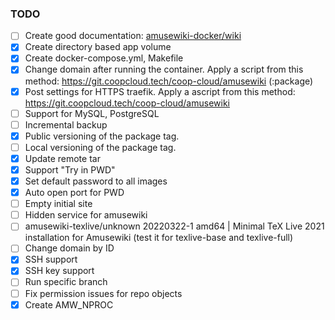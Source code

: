 ### TODO

- [ ] Create good documentation: [amusewiki-docker/wiki](https://github.com/rojenzaman/amusewiki-docker/wiki)
- [x] Create directory based app volume
- [x] Create docker-compose.yml, Makefile
- [x] Change domain after running the container. Apply a script from this method: https://git.coopcloud.tech/coop-cloud/amusewiki (:package)
- [x] Post settings for HTTPS traefik. Apply a ascript from this method: https://git.coopcloud.tech/coop-cloud/amusewiki
- [ ] Support for MySQL, PostgreSQL
- [ ] Incremental backup
- [x] Public versioning of the package tag.
- [ ] Local versioning of the package tag.
- [x] Update remote tar
- [x] Support "Try in PWD"
- [x] Set default password to all images
- [x] Auto open port for PWD
- [ ] Empty initial site
- [ ] Hidden service for amusewiki
- [ ] amusewiki-texlive/unknown 20220322-1 amd64 | Minimal TeX Live 2021 installation for Amusewiki (test it for texlive-base and texlive-full)
- [ ] Change domain by ID
- [x] SSH support
- [x] SSH key support
- [ ] Run specific branch
- [ ] Fix permission issues for repo objects
- [x] Create AMW_NPROC
